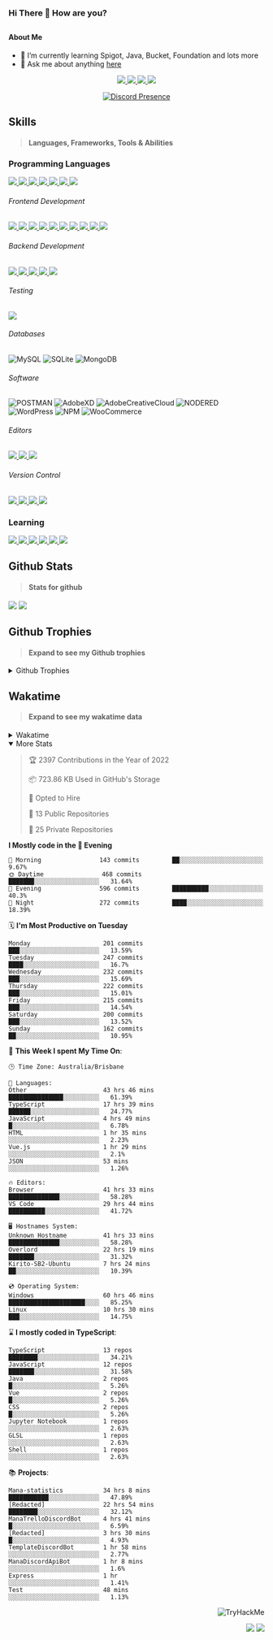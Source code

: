 ### Hi There 👋 How are you?

## <h4>About Me</h4>

- 🌱 I’m currently learning Spigot, Java, Bucket, Foundation and lots more
- 💬 Ask me about anything [here](https://github.com/nick22985/nick22985/issues)

<p align="center">
	<a href="https://discordapp.com/users/221602145462386688">
		<img src="https://img.shields.io/badge/Discord-5865F2.svg?&style=for-the-badge&logo=Discord&logoColor=white"/>
	</a>
	<a href="https://www.youtube.com/channel/UChZvyaTJSq0PweGmTpjPjRw">
		<img src="https://img.shields.io/badge/YouTube-FF0000.svg?&style=for-the-badge&logo=YouTube&logoColor=white"/>
	</a>
	<a href="https://twitter.com/nick22985">
		<img src="https://img.shields.io/badge/Twitter-1DA1F2.svg?&style=for-the-badge&logo=Twitter&logoColor=white"/>
	</a>
	<a href="https://www.npmjs.com/~nick22985">
		<img src="https://img.shields.io/badge/npm-CB3837.svg?&style=for-the-badge&logo=NPM&logoColor=white"/>
	</a>
</p>
<p align="center">
	<a href="https://discord.com/users/221602145462386688" target="_blank" rel="nofollow">
		<img src="https://lanyard-profile-readme.vercel.app/api/221602145462386688?hideStatus=true&animated=true&hideDiscrim=false" alt="Discord Presence" align="center">
	</a>
</p>


<h2>Skills</h2>

> #### Languages, Frameworks, Tools & Abilities

<h3>Programming Languages</h3>
<a href="">
	<img src="https://img.shields.io/badge/JavaScript-323330.svg?&style=flat-square&logo=javascript&logoColor=%23F7DF1E"/>
</a>
<a href="">
	<img src="https://img.shields.io/badge/TYPESCRIPT-%23007ACC.svg?&style=flat-square&logo=typescript&logoColor=white"/>
</a>
<a href="">
	<img src="https://img.shields.io/badge/PYTHON-3776AB.svg?&style=flat-square&logo=python&logoColor=white"/>
</a>
<a href="">
	<img src="https://img.shields.io/badge/C-3776AB.svg?&style=flat-square&logo=C&logoColor=white"/>
</a>
<a href="">
	<img src="https://img.shields.io/badge/C%23-239120.svg?&style=flat-square&logo=C-Sharp&logoColor=white"/>
</a>
<a href="">
	<img src="https://img.shields.io/badge/.Net-512BD4.svg?&style=flat-square&logo=.NET&logoColor=white"/>
</a>
<a href="">
	<img src="https://img.shields.io/badge/JQUERY-0769AD.svg?&style=flat-square&logo=jquery&logoColor=white"/>
</a>	

<h6> Frontend Development </h6>
<a href="">
	<img src="https://img.shields.io/badge/React-61DAFB?style=flat-square&logo=react&logoColor=white"/>
</a>
<a href="">
	<img src="https://img.shields.io/badge/CSS3-%231572B6.svg?&style=flat-square&logo=css3&logoColor=white"/>
</a>
<a href="">
	<img src="https://img.shields.io/badge/HTML5-E34F26.svg?&style=flat-square&logo=html5&logoColor=white"/>
</a>
<a href="">
	<img src="https://img.shields.io/badge/Blazor-512BD4.svg?&style=flat-square&logo=Blazor&logoColor=white"/>
</a>
<a href="">
	<img src="https://img.shields.io/badge/Tailwind-06B6D4.svg?&style=flat-square&logo=tailwindcss&logoColor=white"/>
</a>
<a href="">
	<img src="https://img.shields.io/badge/Vue.js-4FC08D?style=flat-square&logo=Vue.js&logoColor=white"/>
</a>
<a href="">
	<img src="https://img.shields.io/badge/Vuetify-1867C0?style=flat-square&logo=vuetify"/>
</a>
<a href="">
	<img src="https://img.shields.io/badge/Bootstrap-7952B3?style=flat-square&logo=bootstrap&logoColor=white"/>
</a>
<a href="">
	<img src="https://img.shields.io/badge/Nextjs-000000?style=flat-square&logo=next.js&logoColor=white"/>
</a>
<a href="">
	<img src="https://img.shields.io/badge/Electron-47848F?style=flat-square&logo=electron&logoColor=white"/>
</a>

<h6> Backend Development </h6>
<a href="">
	<img src="https://img.shields.io/badge/NODEJS-339933.svg?&style=flat-square&logo=node.js&logoColor=white"/>
</a>
<a href="">
	<img src="https://img.shields.io/badge/NGINX-269539.svg?&style=flat-square&logo=nginx&logoColor=white"/>
</a>
<a href="">
	<img src="https://img.shields.io/badge/GRAPHQL-E10098.svg?&style=flat-square&logo=graphql&logoColor=white"/>
</a>
<a href="">
	<img src="https://img.shields.io/badge/express-000000?style=flat-square&logo=express&logoColor=white"/>
</a>
<a href="">
	<img src="https://img.shields.io/badge/NestJs-E0234E?style=flat-square&logo=nestjs&logoColor=white"/>
</a>

<h6>Testing</h6>
<a href="">
	<img src="https://img.shields.io/badge/cypress-17202C?style=flat-square&logo=cypress&logoColor=white"/>
</a>

<h6> Databases </h6>

![MySQL](https://img.shields.io/badge/MySQL-4479A1.svg?&style=flat-square&logo=mysql&logoColor=white)
![SQLite](https://img.shields.io/badge/SQLite-003B57.svg?&style=flat-square&logo=sqlite&logoColor=white)
![MongoDB](https://img.shields.io/badge/MONGODB-47A248.svg?&style=flat-square&logo=mongodb&logoColor=white)

<h6>Software</h6>

![POSTMAN](https://img.shields.io/badge/Postman-FF6C37.svg?&style=flat-square&logo=postman&logoColor=white)
![AdobeXD](https://img.shields.io/badge/Adobe%20XD-FF61F6.svg?&style=flat-square&logo=Adobe-XD&logoColor=black)
![AdobeCreativeCloud](https://img.shields.io/badge/Adobe%20Creative%20Cloud-DA1F26.svg?&style=flat-square&logo=Adobe-Creative-Cloud&logoColor=white)
![NODERED](https://img.shields.io/badge/node%20red-8F0000.svg?&style=flat-square&logo=node-red&logoColor=white)
![WordPress](https://img.shields.io/badge/Wordpress-21759B.svg?&style=flat-square&logo=wordpress&logoColor=white)
![NPM](https://img.shields.io/badge/npm-CB3837.svg?&style=flat-square&logo=npm&logoColor=white)
![WooCommerce](https://img.shields.io/badge/WooCommerce-96588A.svg?&style=flat-square&logo=WooCommerce&logoColor=white)

<h6> Editors </h6>
<a href="">
	<img src="https://img.shields.io/badge/VSCODE-007ACC.svg?&style=flat-square&logo=visual-studio-code"/>
</a>
<a href="">
	<img src="https://img.shields.io/badge/Visual%20Studio-5C2D91.svg?&style=flat-square&logo=visual-studio"/>
</a>
<a href="">
	<img src="https://img.shields.io/badge/INTELLIJ-000000.svg?&style=flat-square&logo=intellij-idea"/>
</a>

<h6>Version Control</h6>
<a href="">
	<img src="https://img.shields.io/badge/GITHUB-%23121011.svg?&style=flat-square&logo=github&logoColor=white"/>
</a>
<a href="">
	<img src="https://img.shields.io/badge/GITLAB-%23181717.svg?&style=flat-square&logo=gitlab&logoColor=white"/>
</a>
<a href="">
	<img src="https://img.shields.io/badge/GIT-%23F05033.svg?&style=flat-square&logo=git&logoColor=white"/>
</a>
<a href="">
	<img src="https://img.shields.io/badge/-BitBucket-darkblue?style=flat-square&logo=bitbucket"/>
</a>

<!-- <br><br><br><br>

![MicrosoftAzure](https://img.shields.io/badge/Microsoft%20Azure-232F7E?style=flat-square&logo=microsoft-azure)
![GoogleCloud](https://img.shields.io/badge/Google%20Cloud-black?style=flat-square&logo=google-cloud)
![DigitalOcean](https://img.shields.io/badge/-Digital%20Ocean-darkblue?style=flat-square&logo=digitalocean)
![Heroku](https://img.shields.io/badge/-Heroku-430098?style=flat-square&logo=heroku)
![RaspberryPi](https://img.shields.io/badge/-Raspberry%20Pi-C51A4A?style=flat-square&logo=Raspberry-Pi)
![LINUX](https://img.shields.io/badge/LINUX-FCC624?style=flat-square-square&logo=linux&logoColor=black) -->


<h3>Learning</h3>
<a href="">
	<img src="https://img.shields.io/badge/GITHUB%20ACTIONS-2088FF.svg?&style=flat-square&logo=github-actions&logoColor=white"/>
</a>	

<a href="">
	<img src="https://img.shields.io/badge/PHP-777BB4.svg?&style=flat-square&logo=php&logoColor=white"/>
</a>		
<a href="">
	<img src="https://img.shields.io/badge/DOCKER-2496ED.svg?&style=flat-square&logo=docker&logoColor=white"/>
</a>		
<a href="">
	<img src="https://img.shields.io/badge/webpack-8DD6F9?style=flat-square&logo=webpack&logoColor=white"/>
</a>
<a href="">
	<img src="https://img.shields.io/badge/redis-DC382D?style=flat-square&logo=redis&logoColor=white"/>
</a>
<a href="">
	<img src="https://img.shields.io/badge/OpenJDK-5585A3?style=flat-square&logo=OpenJDK&logoColor=white"/>
</a>

## Github Stats
> #### Stats for github
<img src="https://github-readme-stats.vercel.app/api?username=nick22985&count_private=true&show_icons=true&theme=github_dark"></img>
<img src="https://streak-stats.demolab.com/?user=Nick22985&theme=dark&hide_border=true"></img>

## Github Trophies
> #### Expand to see my Github trophies 
<details>
  <summary> 
    Github Trophies
  </summary>
  <p>
    <img src="https://github-profile-trophy.vercel.app/?username=nick22985&theme=algolia&column=4">
  </p>
  </details>
  
## Wakatime
> #### Expand to see my wakatime data
<details>
  <summary> 
   Wakatime
  </summary>
  <p>
	<img src="https://wakatime.com/share/@nick22985/e7a14e07-4d82-4eb2-a5eb-1c3cef708fe7.svg" height="400" width="600"></img>
	<img src="https://wakatime.com/share/@nick22985/ed1a7d86-01e3-4cf7-bd62-356413a3e91c.svg" height="400" width="600"></img>
</p>
 </details>

<details open="true">
<summary>More Stats</summary>

<!--START_SECTION:devStats-->
> 🏆 2397 Contributions in the Year of 2022
>
> 📦 723.86 KB Used in GitHub's Storage
>
> 💼 Opted to Hire
>
> 📖 13 Public Repositories
>
> 🔐 25 Private Repositories

**I Mostly code in the 🌆 Evening**
```text
🌅 Morning                143 commits         ██░░░░░░░░░░░░░░░░░░░░░░░   9.67%
🌞 Daytime                468 commits         ███████░░░░░░░░░░░░░░░░░░   31.64%
🌆 Evening                596 commits         ██████████░░░░░░░░░░░░░░░   40.3%
🌙 Night                  272 commits         ████░░░░░░░░░░░░░░░░░░░░░   18.39%
```
🗓️ **I'm Most Productive on Tuesday**
```text
Monday                    201 commits         ███░░░░░░░░░░░░░░░░░░░░░░   13.59%
Tuesday                   247 commits         ████░░░░░░░░░░░░░░░░░░░░░   16.7%
Wednesday                 232 commits         ███░░░░░░░░░░░░░░░░░░░░░░   15.69%
Thursday                  222 commits         ███░░░░░░░░░░░░░░░░░░░░░░   15.01%
Friday                    215 commits         ███░░░░░░░░░░░░░░░░░░░░░░   14.54%
Saturday                  200 commits         ███░░░░░░░░░░░░░░░░░░░░░░   13.52%
Sunday                    162 commits         ██░░░░░░░░░░░░░░░░░░░░░░░   10.95%
```
🚀 **This Week I spent My Time On**:
```text
🕒 Time Zone: Australia/Brisbane

💬 Languages:
Other                     43 hrs 46 mins      ███████████████░░░░░░░░░░   61.39%
TypeScript                17 hrs 39 mins      ██████░░░░░░░░░░░░░░░░░░░   24.77%
JavaScript                4 hrs 49 mins       █░░░░░░░░░░░░░░░░░░░░░░░░   6.78%
HTML                      1 hr 35 mins        ░░░░░░░░░░░░░░░░░░░░░░░░░   2.23%
Vue.js                    1 hr 29 mins        ░░░░░░░░░░░░░░░░░░░░░░░░░   2.1%
JSON                      53 mins             ░░░░░░░░░░░░░░░░░░░░░░░░░   1.26%

🔥 Editors:
Browser                   41 hrs 33 mins      ██████████████░░░░░░░░░░░   58.28%
VS Code                   29 hrs 44 mins      ██████████░░░░░░░░░░░░░░░   41.72%

🖥️ Hostnames System:
Unknown Hostname          41 hrs 33 mins      ██████████████░░░░░░░░░░░   58.28%
Overlord                  22 hrs 19 mins      ███████░░░░░░░░░░░░░░░░░░   31.32%
Kirito-SB2-Ubuntu         7 hrs 24 mins       ██░░░░░░░░░░░░░░░░░░░░░░░   10.39%

💿 Operating System:
Windows                   60 hrs 46 mins      █████████████████████░░░░   85.25%
Linux                     10 hrs 30 mins      ███░░░░░░░░░░░░░░░░░░░░░░   14.75%
```
⌛ **I mostly coded in TypeScript**:
```text
TypeScript                13 repos            ████████░░░░░░░░░░░░░░░░░   34.21%
JavaScript                12 repos            ███████░░░░░░░░░░░░░░░░░░   31.58%
Java                      2 repos             █░░░░░░░░░░░░░░░░░░░░░░░░   5.26%
Vue                       2 repos             █░░░░░░░░░░░░░░░░░░░░░░░░   5.26%
CSS                       2 repos             █░░░░░░░░░░░░░░░░░░░░░░░░   5.26%
Jupyter Notebook          1 repos             ░░░░░░░░░░░░░░░░░░░░░░░░░   2.63%
GLSL                      1 repos             ░░░░░░░░░░░░░░░░░░░░░░░░░   2.63%
Shell                     1 repos             ░░░░░░░░░░░░░░░░░░░░░░░░░   2.63%
```
📚 **Projects**:
```text
Mana-statistics           34 hrs 8 mins       ███████████░░░░░░░░░░░░░░   47.89%
[Redacted]                22 hrs 54 mins      ████████░░░░░░░░░░░░░░░░░   32.12%
ManaTrelloDiscordBot      4 hrs 41 mins       █░░░░░░░░░░░░░░░░░░░░░░░░   6.59%
[Redacted]                3 hrs 30 mins       █░░░░░░░░░░░░░░░░░░░░░░░░   4.93%
TemplateDiscordBot        1 hr 58 mins        ░░░░░░░░░░░░░░░░░░░░░░░░░   2.77%
ManaDiscordApiBot         1 hr 8 mins         ░░░░░░░░░░░░░░░░░░░░░░░░░   1.6%
Express                   1 hr                ░░░░░░░░░░░░░░░░░░░░░░░░░   1.41%
Test                      48 mins             ░░░░░░░░░░░░░░░░░░░░░░░░░   1.13%
```
<!--END_SECTION:devStats-->
</details>
<p align="right">
    <img src="https://tryhackme-badges.s3.amazonaws.com/nick22985.png" alt="TryHackMe">
</p>
<p align="right">
    <img src="https://www.codewars.com/users/nick22985/badges/micro"/>
    <img src="https://wakatime.com/badge/user/06ef56ec-e763-432c-a1cc-83e10de5b5a3.svg"/>
</p>
